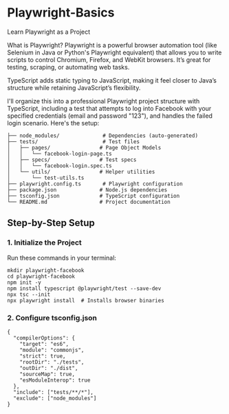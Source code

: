 # Playwright-Basics
Learn Playwright as a Project

What is Playwright?
Playwright is a powerful browser automation tool (like Selenium in Java or Python's Playwright equivalent) that allows you to write scripts to control Chromium, Firefox, and WebKit browsers. It’s great for testing, scraping, or automating web tasks. 

TypeScript adds static typing to JavaScript, making it feel closer to Java’s structure while retaining JavaScript’s flexibility.

I'll organize this into a professional Playwright project structure with TypeScript, including a test that attempts to log into Facebook with your specified credentials (email and password "123"), and handles the failed login scenario. Here's the setup:

```playwright-facebook/
├── node_modules/              # Dependencies (auto-generated)
├── tests/                     # Test files
│   ├── pages/                # Page Object Models
│   │   └── facebook-login-page.ts
│   ├── specs/                # Test specs
│   │   └── facebook-login.spec.ts
│   └── utils/                # Helper utilities
│       └── test-utils.ts
├── playwright.config.ts       # Playwright configuration
├── package.json              # Node.js dependencies
├── tsconfig.json             # TypeScript configuration
└── README.md                 # Project documentation
```

## Step-by-Step Setup
### 1. Initialize the Project
Run these commands in your terminal:
```
mkdir playwright-facebook
cd playwright-facebook
npm init -y
npm install typescript @playwright/test --save-dev
npx tsc --init
npx playwright install  # Installs browser binaries
```
### 2. Configure tsconfig.json
```
{
  "compilerOptions": {
    "target": "es6",
    "module": "commonjs",
    "strict": true,
    "rootDir": "./tests",
    "outDir": "./dist",
    "sourceMap": true,
    "esModuleInterop": true
  },
  "include": ["tests/**/*"],
  "exclude": ["node_modules"]
}
```

